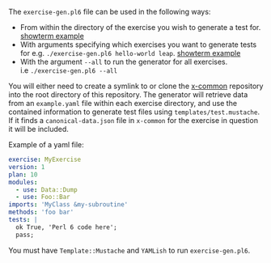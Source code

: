 The `exercise-gen.pl6` file can be used in the following ways:
* From within the directory of the exercise you wish to generate a test for. [showterm example](http://showterm.io/cc7ddb7b23bb73e784d7d)
* With arguments specifying which exercises you want to generate tests for
  e.g. `./exercise-gen.pl6 hello-world leap`. [showterm example](http://showterm.io/54d5cf196eb45a0e40640)
* With the argument `--all` to run the generator for all exercises.  
  i.e `./exercise-gen.pl6 --all`

You will either need to create a symlink to or clone the
[x-common](https://github.com/exercism/x-common) repository
into the root directory of this repository.
The generator will retrieve data from an `example.yaml` file within
each exercise directory, and use the contained information to generate
test files using `templates/test.mustache`. If it finds a
`canonical-data.json` file in `x-common` for the exercise in
question it will be included.

Example of a yaml file:
```yaml
exercise: MyExercise
version: 1
plan: 10
modules:
  - use: Data::Dump
  - use: Foo::Bar
imports: 'MyClass &my-subroutine'
methods: 'foo bar'
tests: |
  ok True, 'Perl 6 code here';
  pass;
```

You must have `Template::Mustache` and `YAMLish` to run `exercise-gen.pl6`.
